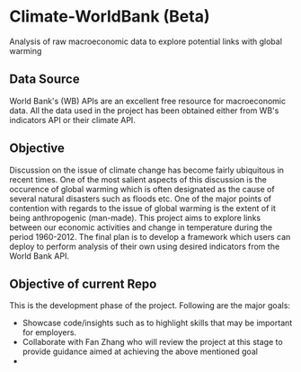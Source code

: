 # Climate-WorldBank (Beta)
Analysis of raw macroeconomic data to explore potential links with global warming

## Data Source
World Bank's (WB) APIs are an excellent free resource for macroeconomic data. All the data used in the project has been obtained either from WB's indicators API or their climate API.

## Objective
Discussion on the issue of climate change has become fairly ubiquitous in recent times. One of the most salient aspects of this discussion is the occurence of global warming which is often designated as the cause of several natural disasters such as floods etc. One of the major points of contention with regards to the issue of global warming is the extent of it being anthropogenic (man-made). This project aims to explore links between our economic activities and change in temperature during the period 1960-2012. The final plan is to develop a framework which users can deploy to perform analysis of their own using desired indicators from the World Bank API.

## Objective of current Repo
This is the development phase of the project. Following are the major goals:
- Showcase code/insights such as to highlight skills that may be important for employers.
- Collaborate with Fan Zhang who will review the project at this stage to provide guidance aimed at achieving the above mentioned goal
- 
